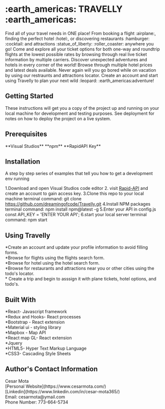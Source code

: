<h1>:earth_americas: TRAVELLY :earth_americas:</h1>
</hr>
Find all of your travel needs in ONE place! From booking a flight :airplane:, finding the perfect hotel :hotel:, or discovering restaurants :hamburger: :cocktail: and attractions :statue_of_liberty: 	:roller_coaster: anywhere you go! Come and explore all your ticket options for both one-way and roundtrip flights at the lowest possible rates by browsing through real live ticket information by multiple carriers. Discover unexpected adventures and hotels in every corner of the world! Browse through multiple hotel prices and latest deals available. Never again will you go bored while on vacation by using our restraunts and attractions locator. Create an account and start using Travelly to plan your next wild 	:leopard: :earth_americas:adventure!

<h2>Getting Started</h2>
These instructions will get you a copy of the project up and running on your local machine for development and testing purposes. See deployment for notes on how to deploy the project on a live system.
</hr>

<h2>Prerequisites</h2>
**Visual Studios**
**npm**
**RapidAPI Key**


<h2>Installation</h2>
A step by step series of examples that tell you how to get a development env running

1.Download and open Visual Studios code editor
2. visit [Rapid-API](https://rapidapi.com/) and create an account to gain access key.
3.Clone this repo to your local machine
terminal command: git clone https://github.com/dreamingofcode/Travelly.git
4.Install NPM packages 
terminal command: npm install npm@latest -g
5.Enter your API in config.js
const API_KEY = 'ENTER YOUR API';
6.start your local server
terminal command: npm start

<h2>Using Travelly</h2>
*Create an account and update your profile information to avoid filling forms.</br>
*Browse for flights using the flights search form.</br>
*Browse for hotel using the hotel search form.</br>
*Browse for restaurants and attractions near you or other cities using the todo's locator.</br>
* Create a trip and begin to asssign it with plane tickets, hotel options, and todo's.</br>

<h2>Built With</h2>
*React- Javascript framework </br>
*Redux and Hooks- React processes </br>
*Bootstrap - React extension </br>
*Material ui - styling library </br>
*Mapbox - Map API </br>
*React map GL- React extension </br>
*Jquery </br>
*HTML5- Hyper Text Markup Language </br>
*CSS3- Cascading Style Sheets </br>

<h2>Author's Contact Information</h2>
Cesar Mota </br>
[Personal Website](https://www.cesarmota.com/) </br>
[Linkedin](https://www.linkedin.com/in/cesar-mota365/) </br>
Email: cesarmota@ymail.com </br>
Phone Number: 773-664-5734



